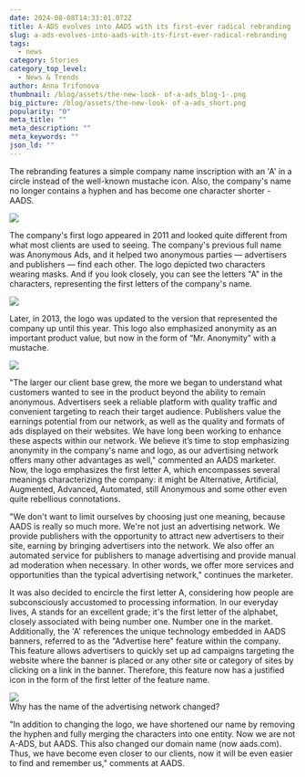 ```yaml
---
date: 2024-08-08T14:33:01.072Z
title: A-ADS evolves into AADS with its first-ever radical rebranding
slug: a-ads-evolves-into-aads-with-its-first-ever-radical-rebranding
tags:
  - news
category: Stories
category_top_level:
  - News & Trends
author: Anna Trifonova
thumbnail: /blog/assets/the-new-look- of-a-ads_blog-1-.png
big_picture: /blog/assets/the-new-look- of-a-ads_short.png
popularity: "0"
meta_title: ""
meta_description: ""
meta_keywords: ""
json_ld: ""
---
```

The rebranding features a simple company name inscription with an 'A' in a circle instead of the well-known mustache icon. Also, the company's name no longer contains a hyphen and has become one character shorter - AADS.

![](/blog/assets/the-new-look- of-a-ads_blog.png)

The company's first logo appeared in 2011 and looked quite different from what most clients are used to seeing. The company's previous full name was Anonymous Ads, and it helped two anonymous parties — advertisers and publishers — find each other. The logo depicted two characters wearing masks. And if you look closely, you can see the letters "A" in the characters, representing the first letters of the company's name.

![](/blog/assets/screenshot-6-.png)

Later, in 2013, the logo was updated to the version that represented the company up until this year. This logo also emphasized anonymity as an important product value, but now in the form of “Mr. Anonymity” with a mustache. 

![](/blog/assets/logos.png)

"The larger our client base grew, the more we began to understand what customers wanted to see in the product beyond the ability to remain anonymous. Advertisers seek a reliable platform with quality traffic and convenient targeting to reach their target audience. Publishers value the earnings potential from our network, as well as the quality and formats of ads displayed on their websites. We have long been working to enhance these aspects within our network. We believe it’s time to stop emphasizing anonymity in the company's name and logo, as our advertising network offers many other advantages as well," commented an AADS marketer.\
Now, the logo emphasizes the first letter A, which encompasses several meanings characterizing the company: it might be Alternative, Artificial, Augmented, Advanced, Automated, still Anonymous and some other even quite rebellious connotations. 

"We don't want to limit ourselves by choosing just one meaning, because AADS is really so much more. We're not just an advertising network. We provide publishers with the opportunity to attract new advertisers to their site, earning by bringing advertisers into the network. We also offer an automated service for publishers to manage advertising and provide manual ad moderation when necessary. In other words, we offer more services and opportunities than the typical advertising network," continues the marketer.

It was also decided to encircle the first letter A, considering how people are subconsciously accustomed to processing information. In our everyday lives, A stands for an excellent grade; it's the first letter of the alphabet, closely associated with being number one. Number one in the market.\
Additionally, the 'A' references the unique technology embedded in AADS banners, referred to as the "Advertise here" feature within the company. This feature allows advertisers to quickly set up ad campaigns targeting the website where the banner is placed or any other site or category of sites by clicking on a link in the banner. Therefore, this feature now has a justified icon in the form of the first letter of the feature name.

![](https://lh7-us.googleusercontent.com/hVccODDFfqIDykbFF8YZHBgq8O-Q1drUejMffrmDbNJtmn9rg7rlmzjGureHe_TU6g7w9If62QoN_mV-npkscHuGA85mpr2rxV03uYnWY6hjtEZ6yjV1knOM63yQW4HMnR46n8ged_t6uRUtl9mTG7I)\
Why has the name of the advertising network changed?

"In addition to changing the logo, we have shortened our name by removing the hyphen and fully merging the characters into one entity. Now we are not A-ADS, but AADS. This also changed our domain name (now aads.com). Thus, we have become even closer to our clients, now it will be even easier to find and remember us," comments at AADS.